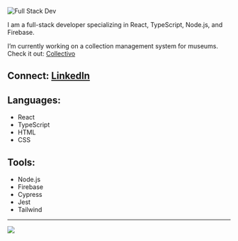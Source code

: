![Full Stack Dev](https://github.com/user-attachments/assets/745f7ecc-b264-45c3-ab7d-06d1ba7a6828)

I am a full-stack developer specializing in React, TypeScript, Node.js, and Firebase.  

I’m currently working on a collection management system for museums.  
Check it out: [Collectivo](https://historicdata.net/collectivo)  

## Connect: [LinkedIn](https://linkedin.com/in/akselipalmer)  

## Languages:
- React  
- TypeScript  
- HTML  
- CSS  

## Tools:
- Node.js  
- Firebase  
- Cypress  
- Jest  
- Tailwind  

---

[![](https://visitcount.itsvg.in/api?id=akselipalmer&icon=0&color=12)](https://visitcount.itsvg.in)
